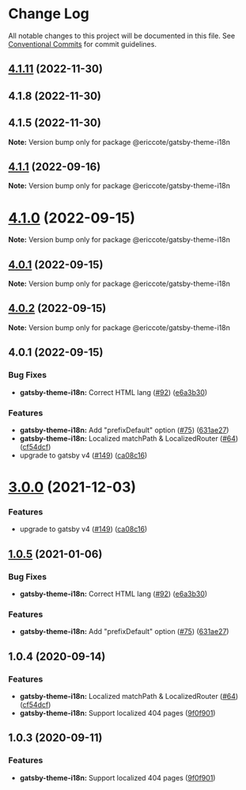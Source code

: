 # Change Log

All notable changes to this project will be documented in this file.
See [Conventional Commits](https://conventionalcommits.org) for commit guidelines.

## [4.1.11](https://github.com/ericcote/themes/compare/@ericcote/gatsby-theme-i18n@4.1.1...@ericcote/gatsby-theme-i18n@4.1.11) (2022-11-30)



## 4.1.8 (2022-11-30)



## 4.1.5 (2022-11-30)

**Note:** Version bump only for package @ericcote/gatsby-theme-i18n





## [4.1.1](https://github.com/ericcote/themes/compare/@ericcote/gatsby-theme-i18n@4.1.0...@ericcote/gatsby-theme-i18n@4.1.1) (2022-09-16)

**Note:** Version bump only for package @ericcote/gatsby-theme-i18n





# [4.1.0](https://github.com/gatsbyjs/themes/compare/@ericcote/gatsby-theme-i18n@4.0.2...@ericcote/gatsby-theme-i18n@4.1.0) (2022-09-15)

**Note:** Version bump only for package @ericcote/gatsby-theme-i18n





## [4.0.1](https://github.com/gatsbyjs/themes/compare/@ericcote/gatsby-theme-i18n@4.0.2...@ericcote/gatsby-theme-i18n@4.0.1) (2022-09-15)

**Note:** Version bump only for package @ericcote/gatsby-theme-i18n





## [4.0.2](https://github.com/gatsbyjs/themes/compare/@ericcote/gatsby-theme-i18n@4.0.1...@ericcote/gatsby-theme-i18n@4.0.2) (2022-09-15)

**Note:** Version bump only for package @ericcote/gatsby-theme-i18n





## 4.0.1 (2022-09-15)


### Bug Fixes

* **gatsby-theme-i18n:** Correct HTML lang ([#92](https://github.com/gatsbyjs/themes/issues/92)) ([e6a3b30](https://github.com/gatsbyjs/themes/commit/e6a3b30485999bbf8f5bffb75a2b292f0008f7a0))


### Features

* **gatsby-theme-i18n:** Add "prefixDefault" option ([#75](https://github.com/gatsbyjs/themes/issues/75)) ([631ae27](https://github.com/gatsbyjs/themes/commit/631ae27ad4541be60cb4e3893bfa0cf0aebc7d84))
* **gatsby-theme-i18n:** Localized matchPath & LocalizedRouter ([#64](https://github.com/gatsbyjs/themes/issues/64)) ([cf54dcf](https://github.com/gatsbyjs/themes/commit/cf54dcfc0c4bc9f2fcb030a84ef167d9292c29ed))
* upgrade to gatsby v4 ([#149](https://github.com/gatsbyjs/themes/issues/149)) ([ca08c16](https://github.com/gatsbyjs/themes/commit/ca08c168431b48ebc16fcdded16f4e02c852e41b))





# [3.0.0](https://github.com/gatsbyjs/themes/compare/gatsby-theme-i18n@1.0.5...gatsby-theme-i18n@3.0.0) (2021-12-03)

### Features

- upgrade to gatsby v4 ([#149](https://github.com/gatsbyjs/themes/issues/149)) ([ca08c16](https://github.com/gatsbyjs/themes/commit/ca08c168431b48ebc16fcdded16f4e02c852e41b))

## [1.0.5](https://github.com/gatsbyjs/themes/compare/gatsby-theme-i18n@1.0.4...gatsby-theme-i18n@1.0.5) (2021-01-06)

### Bug Fixes

- **gatsby-theme-i18n:** Correct HTML lang ([#92](https://github.com/gatsbyjs/themes/issues/92)) ([e6a3b30](https://github.com/gatsbyjs/themes/commit/e6a3b30485999bbf8f5bffb75a2b292f0008f7a0))

### Features

- **gatsby-theme-i18n:** Add "prefixDefault" option ([#75](https://github.com/gatsbyjs/themes/issues/75)) ([631ae27](https://github.com/gatsbyjs/themes/commit/631ae27ad4541be60cb4e3893bfa0cf0aebc7d84))

## 1.0.4 (2020-09-14)

### Features

- **gatsby-theme-i18n:** Localized matchPath & LocalizedRouter ([#64](https://github.com/gatsbyjs/themes/issues/64)) ([cf54dcf](https://github.com/gatsbyjs/themes/commit/cf54dcfc0c4bc9f2fcb030a84ef167d9292c29ed))
- **gatsby-theme-i18n:** Support localized 404 pages ([9f0f901](https://github.com/gatsbyjs/themes/commit/9f0f9017657fa76502d06ec3b2944352a52078bc))

## 1.0.3 (2020-09-11)

### Features

- **gatsby-theme-i18n:** Support localized 404 pages ([9f0f901](https://github.com/gatsbyjs/themes/commit/9f0f9017657fa76502d06ec3b2944352a52078bc))
